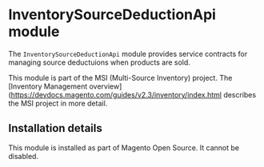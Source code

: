 # InventorySourceDeductionApi module

The `InventorySourceDeductionApi` module provides service contracts for managing source deductuions when products are sold. 

This module is part of the MSI (Multi-Source Inventory) project. The 
[Inventory Management overview](https://devdocs.magento.com/guides/v2.3/inventory/index.html
describes the MSI project in more detail.

## Installation details

This module is installed as part of Magento Open Source. It cannot be disabled.

